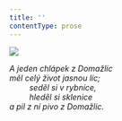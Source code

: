 ```yaml
---
title: ''
contentType: prose
---
```


![](../Images/088.jpg)

_A jeden chlápek z Domažlic  
měl celý život jasnou líc;  
         seděl si v rybníce,  
         hleděl si sklenice  
a pil z ní pivo z Domažlic._
